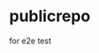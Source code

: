 # publicrepo
for e2e test







































































































































































































































































































































































































































































































































































































































































































































































































































































































































































































































































































































































































































































































































































































































































































































































































































































































































































































































































































































































































































































































































































































































































































































































































































































































































































































































































































































































































































































































































































































































































































































































































